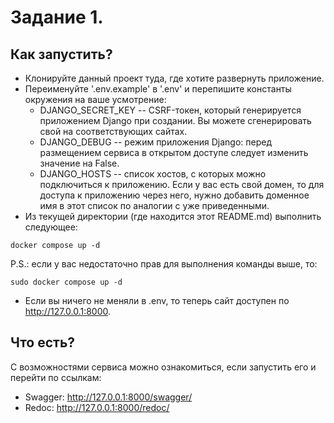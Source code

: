 # Задание 1.
## Как запустить?
* Клонируйте данный проект туда, где хотите развернуть приложение.
* Переименуйте '.env.example' в '.env' и перепишите константы окружения на ваше усмотрение:
    + DJANGO_SECRET_KEY -- CSRF-токен, который генерируется приложением Django при создании.
    Вы можете сгенерировать свой на соответствующих сайтах.
    + DJANGO_DEBUG -- режим приложения Django: перед размещением сервиса
    в открытом доступе следует изменить значение на False.
    + DJANGO_HOSTS -- список хостов, с которых можно подключиться к приложению.
    Если у вас есть свой домен, то для доступа к приложению через него, нужно
    добавить доменное имя в этот список по аналогии с уже приведенными.
* Из текущей директории (где находится этот README.md) выполнить следующее:
```
docker compose up -d
```
P.S.: если у вас недостаточно прав для выполнения команды выше, то:
```
sudo docker compose up -d
```
* Если вы ничего не меняли в .env, то теперь сайт доступен по http://127.0.0.1:8000.

## Что есть?
С возможностями сервиса можно ознакомиться, если запустить его и перейти по ссылкам:
* Swagger: http://127.0.0.1:8000/swagger/
* Redoc: http://127.0.0.1:8000/redoc/